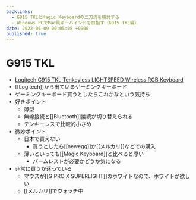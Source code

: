 ```yaml
---
backlinks:
  - G915 TKLとMagic Keyboardの二刀流を検討する
  - Windows PCでMac風キーバインドを目指す（G915 TKL編）
date: 2022-06-09 00:05:08 +0900
published: true
---
```


# G915 TKL

- [Logitech G915 TKL Tenkeyless LIGHTSPEED Wireless RGB Keyboard](https://www.logitechg.com/en-us/products/gaming-keyboards/g915-tkl-wireless.html)
- [[Logitech]]から出ているゲーミングキーボード
- ゲーミングキーボード買うとしたらこれかなという気持ち
- 好きポイント
  - 薄型
  - 無線接続と[[Bluetooth]]接続が切り替えられる
  - テンキーレスで比較的小さめ
- 微妙ポイント
  - 日本で買えない
    - 買うとしたら[[newegg]]か[[メルカリ]]などでの購入
  - 薄いといっても[[Magic Keyboard]]と比べると厚い
    - パームレストが必要かどうか気になる
- 非常に買うか迷っている
  - マウスが[[G PRO X SUPERLIGHT]]のホワイトなので、ホワイトが欲しい
  - [[メルカリ]]でウォッチ中
